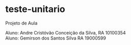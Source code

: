 # teste-unitario
Projeto de Aula 

Aluno: Andre Cristóvão Conceição da Silva, RA 10100354 
</br>
Aluno: Gemirson dos Santos Silva RA 19000599

